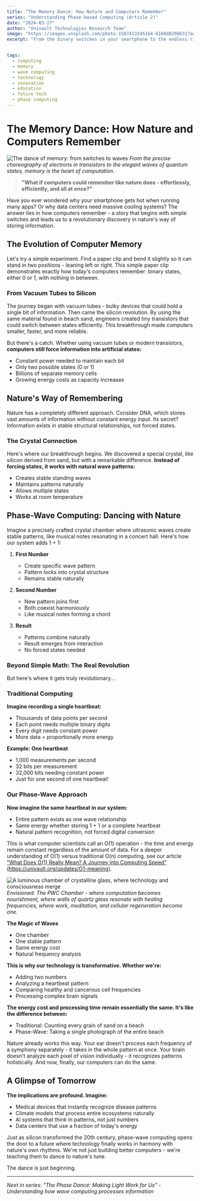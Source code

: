 ```yaml
---
title: "The Memory Dance: How Nature and Computers Remember"
series: "Understanding Phase-based Computing (Article 2)"
date: "2024-03-27"
author: "Univault Technologies Research Team"
image: "https://images.unsplash.com/photo-1507413245164-6160d8298b31?auto=format&fit=crop&q=80"
excerpt: "From the binary switches in your smartphone to the endless ripples in a pond, explore how information storage shapes our computing future."


tags:
  - computing
  - memory
  - wave computing
  - technology
  - innovation
  - education
  - future tech
  - phase computing
---
```


# The Memory Dance: How Nature and Computers Remember

![The dance of memory: from switches to waves](https://images.unsplash.com/photo-1507413245164-6160d8298b31?auto=format&fit=crop&q=80)
*From the precise choreography of electrons in transistors to the elegant waves of quantum states, memory is the heart of computation.*


> **"What if computers could remember like nature does - effortlessly, efficiently, and all at once?"**

Have you ever wondered why your smartphone gets hot when running many apps? Or why data centers need massive cooling systems? The answer lies in how computers remember - a story that begins with simple switches and leads us to a revolutionary discovery in nature's way of storing information.

## The Evolution of Computer Memory

Let's try a simple experiment. Find a paper clip and bend it slightly so it can stand in two positions - leaning left or right. This simple paper clip demonstrates exactly how today's computers remember: binary states, either 0 or 1, with nothing in between.

### From Vacuum Tubes to Silicon
The journey began with vacuum tubes - bulky devices that could hold a single bit of information. Then came the silicon revolution. By using the same material found in beach sand, engineers created tiny transistors that could switch between states efficiently. This breakthrough made computers smaller, faster, and more reliable.

But there's a catch. Whether using vacuum tubes or modern transistors, **computers still force information into artificial states:**
- Constant power needed to maintain each bit
- Only two possible states (0 or 1)
- Billions of separate memory cells
- Growing energy costs as capacity increases

## Nature's Way of Remembering

Nature has a completely different approach. Consider DNA, which stores vast amounts of information without constant energy input. Its secret? Information exists in stable structural relationships, not forced states.

### The Crystal Connection
Here's where our breakthrough begins. We discovered a special crystal, like silicon derived from sand, but with a remarkable difference. **Instead of forcing states, it works with natural wave patterns:**
- Creates stable standing waves
- Maintains patterns naturally
- Allows multiple states
- Works at room temperature

## Phase-Wave Computing: Dancing with Nature

Imagine a precisely crafted crystal chamber where ultrasonic waves create stable patterns, like musical notes resonating in a concert hall. Here's how our system adds 1 + 1:

1. **First Number**
   - Create specific wave pattern
   - Pattern locks into crystal structure
   - Remains stable naturally

2. **Second Number**
   - New pattern joins first
   - Both coexist harmoniously
   - Like musical notes forming a chord

3. **Result**
   - Patterns combine naturally
   - Result emerges from interaction
   - No forced states needed

### Beyond Simple Math: The Real Revolution

But here's where it gets truly revolutionary...

### Traditional Computing

**Imagine recording a single heartbeat:**
- Thousands of data points per second
- Each point needs multiple binary digits
- Every digit needs constant power
- More data = proportionally more energy

**Example: One heartbeat**
- 1,000 measurements per second
- 32 bits per measurement
- 32,000 bits needing constant power
- Just for one second of one heartbeat!

### Our Phase-Wave Approach

**Now imagine the same heartbeat in our system:**
- Entire pattern exists as one wave relationship
- Same energy whether storing 1 + 1 or a complete heartbeat
- Natural pattern recognition, not forced digital conversion

This is what computer scientists call an O(1) operation - the time and energy remain constant regardless of the amount of data. For a deeper understanding of O(1) versus traditional O(n) computing, see our article ["What Does O(1) Really Mean? A Journey into Computing Speed" (https://univault.org/updates/O1-meaning)](https://univault.org/updates/O1-meaning/).



![A luminous chamber of crystalline glass, where technology and consciousness merge](images/future_computer.webp)
*Envisioned: The PWC Chamber - where computation becomes nourishment, where walls of quartz glass resonate with healing frequencies, where work, meditation, and cellular regeneration become one.*


**The Magic of Waves**
- One chamber
- One stable pattern
- Same energy cost
- Natural frequency analysis

**This is why our technology is transformative. Whether we're:**
- Adding two numbers
- Analyzing a heartbeat pattern
- Comparing healthy and cancerous cell frequencies
- Processing complex brain signals

**The energy cost and processing time remain essentially the same. It's like the difference between:**
- Traditional: Counting every grain of sand on a beach
- Phase-Wave: Taking a single photograph of the entire beach

Nature already works this way. Your ear doesn't process each frequency of a symphony separately - it takes in the whole pattern at once. Your brain doesn't analyze each pixel of vision individually - it recognizes patterns holistically. And now, finally, our computers can do the same.

## A Glimpse of Tomorrow

**The implications are profound. Imagine:**
- Medical devices that instantly recognize disease patterns
- Climate models that process entire ecosystems naturally
- AI systems that think in patterns, not just numbers
- Data centers that use a fraction of today's energy

Just as silicon transformed the 20th century, phase-wave computing opens the door to a future where technology finally works in harmony with nature's own rhythms. We're not just building better computers - we're teaching them to dance to nature's tune.

The dance is just beginning.

---
*Next in series: "The Phase Dance: Making Light Work for Us" - Understanding how wave computing processes information*